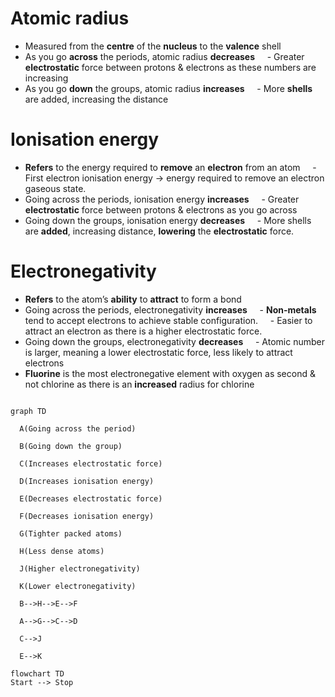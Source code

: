 
# Atomic radius
- Measured from the **centre** of the **nucleus** to the **valence** shell
- As you go **across** the periods, atomic radius **decreases**
    - Greater **electrostatic** force between protons & electrons as these numbers are increasing
- As you go **down** the groups, atomic radius **increases**
    - More **shells** are added, increasing the distance
# Ionisation energy
- **Refers** to the energy required to **remove** an **electron** from an atom
    - First electron ionisation energy → energy required to remove an electron gaseous state.
- Going across the periods, ionisation energy **increases**
    - Greater **electrostatic** force between protons & electrons as you go across
- Going down the groups, ionisation energy **decreases**
    - More shells are **added**, increasing distance, **lowering** the **electrostatic** force.

# Electronegativity

- **Refers** to the atom’s **ability** to **attract** to form a bond
- Going across the periods, electronegativity **increases**
    - **Non-metals** tend to accept electrons to achieve stable configuration.
    - Easier to attract an electron as there is a higher electrostatic force.
- Going down the groups, electronegativity **decreases**
    - Atomic number is larger, meaning a lower electrostatic force, less likely to attract electrons
- **Fluorine** is the most electronegative element with oxygen as second & not chlorine as there is an **increased** radius for chlorine

  

```mermaid

graph TD

  A(Going across the period)

  B(Going down the group)

  C(Increases electrostatic force)

  D(Increases ionisation energy)

  E(Decreases electrostatic force)

  F(Decreases ionisation energy)

  G(Tighter packed atoms)

  H(Less dense atoms)

  J(Higher electronegativity)

  K(Lower electronegativity)

  B-->H-->E-->F

  A-->G-->C-->D

  C-->J

  E-->K

```


```
flowchart TD
Start --> Stop

```